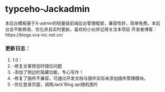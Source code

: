 <h1>typceho-Jackadmin</h1>
本后台模板基于X-admin的轻量级前端后台管理框架，兼容性好，简单免费。本后台会不断修改、优化并且实时更新，喜欢的小伙伴记得关注本项目 开发者博客：https://blogs.vca-inc.net.cn/

<h3>更新日志：</h3>

<ol>
<li>1.0：</li>
<li>-修复文章预览时错位问题</li>
<li>-添加了侧边栏隐藏功能，专心写作！</li>
<li>-修复了插件不兼容，可通过开发文档与插件实际来添加插件管理模块。</li>
<li>-优化登录页面，调用Jack'Blog api随机图片</li>
